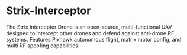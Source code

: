 # Strix-Interceptor
The Strix Interceptor Drone is an open-source, multi-functional UAV designed to intercept other drones and defend against anti-drone RF systems. Features Pixhawk autonomous flight, matrix motor config, and multi RF spoofing capabilities.
